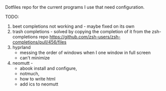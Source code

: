 Dotfiles repo for the current programs I use that need configuration.

TODO:
1. beet completions not working and - maybe fixed on its own
2. trash completions - solved by copying the completion of it from the
   zsh-completions repo https://github.com/zsh-users/zsh-completions/pull/456/files
2. hyprland 
    * messing the order of windows when I one window in full screen
    * can't minimize
3. neomutt -  
    * abook install and configure, 
    * notmuch, 
    * how to write html
    * add ics to neomutt
